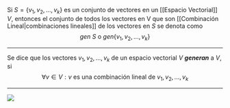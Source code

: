 Si $S=\{v_1,v_2,...,v_k\}$ es un conjunto de vectores en un [[Espacio Vectorial]] $V$, entonces el conjunto de todos los vectores en V que son [[Combinación Lineal|combinaciones lineales]] de los vectores en $S$ se denota como$$gen\ S \text{ o }gen\{v_1,v_2,...,v_k\}$$
***
Se dice que los vectores $v_1,v_2,...,v_k$ de un espacio vectorial $V$ ***generan*** a $V$, si $$∀v∈V:v\text{ es una combinación lineal de }v_1,v_2,...,v_k$$
***
![](http://127.0.0.1:37387/paste-a913d2bc23cf9c30c40a5803b12dd3af16fd16e8.jpg)